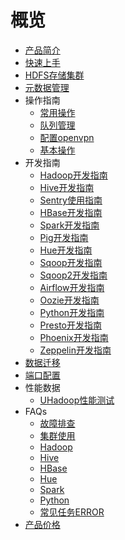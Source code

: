 # 概览

* [产品简介](/uhadoop/intro)
* [快速上手](/uhadoop/speedstart)
* [HDFS存储集群](/uhadoop/hdfscluster)
* [元数据管理](/uhadoop/metadata)
* 操作指南
    * [常用操作](/uhadoop/operate/general)
    * [队列管理](/uhadoop/operate/config)
    * [配置openvpn](/uhadoop/operate/openvpn)
    * [基本操作](/uhadoop/operate/base)
* 开发指南
    * [Hadoop开发指南](/uhadoop/developer/hadoopdev)
    * [Hive开发指南](/uhadoop/developer/hivedev)
    * [Sentry使用指南](/uhadoop/developer/sentrydev)
    * [HBase开发指南](/uhadoop/developer/hbasedev)
    * [Spark开发指南](/uhadoop/developer/sparkdev)
    * [Pig开发指南](/uhadoop/developer/pigdev)
    * [Hue开发指南](/uhadoop/developer/huedev)
    * [Sqoop开发指南](/uhadoop/developer/sqoopdev)
    * [Sqoop2开发指南](/uhadoop/developer/sqoop2dev)
    * [Airflow开发指南](/uhadoop/developer/airflowdev)
    * [Oozie开发指南](/uhadoop/developer/ooziedev)
    * [Python开发指南](/uhadoop/developer/pythondev)
    * [Presto开发指南](/uhadoop/developer/prestodev)
    * [Phoenix开发指南](/uhadoop/developer/phoenixdev)
    * [Zeppelin开发指南](/uhadoop/developer/zeppelindev)
* [数据迁移](/uhadoop/migration)
* [端口配置](/uhadoop/port)
* 性能数据
    * [UHadoop性能测试](/uhadoop/testdata/uhadoop)
* FAQs
    * [故障排查](/uhadoop/user/troubleshooting)
    * [集群使用](/uhadoop/user/general)
    * [Hadoop](/uhadoop/user/hadoop)
    * [Hive](/uhadoop/user/hive)
    * [HBase](/uhadoop/user/hbase)
    * [Hue](/uhadoop/user/hue)
    * [Spark](/uhadoop/user/spark)
    * [Python](/uhadoop/user/python)
    * [常见任务ERROR](/uhadoop/user/error)
* [产品价格](/uhadoop/price)
        
        
        
        
        
        
        
        
        
        
